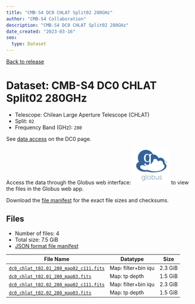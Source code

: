```yaml
---
title: "CMB-S4 DC0 CHLAT Split02 280GHz"
author: "CMB-S4 Collaboration"
description: "CMB-S4 DC0 CHLAT Split02 280GHz"
date_created: "2023-03-16"
seo:
  type: Dataset
---
```


[Back to release](./dc0.html#datasets)

# Dataset: CMB-S4 DC0 CHLAT Split02 280GHz

- Telescope: Chilean Large Aperture Telescope (CHLAT) 
- Split: `02`
- Frequency Band (GHz): `280`

See [data access](./dc0.html#data-access) on the DC0 page.

Access the data through the Globus web interface: [![Download via Globus](images/globus-logo.png)](https://app.globus.org/file-manager?origin_id=38f01147-f09e-483d-a552-3866669a846d&origin_path=%2Fdatareleases%2Fdc0%2Fmission%2Fchlat%2Fsplit02%2F280%2F) to view the files in the Globus web app.

Download the [file manifest](https://g-456d30.0ed28.75bc.data.globus.org/datareleases/dc0/mission/chlat/split02/280/manifest.json) for the exact file sizes and checksums.

## Files

- Number of files: 4
- Total size: 7.5 GiB
- [JSON format file manifest](https://g-456d30.0ed28.75bc.data.globus.org/datareleases/dc0/mission/chlat/split02/280/manifest.json)

|                                                                               File Name                                                                               |      Datatype       |  Size   |
| --------------------------------------------------------------------------------------------------------------------------------------------------------------------- | ------------------- | ------- |
| [`dc0_chlat_t02.01_280_map02_c111.fits`](https://g-456d30.0ed28.75bc.data.globus.org/datareleases/dc0/mission/chlat/split02/280/dc0_chlat_t02.01_280_map02_c111.fits) | Map: filter+bin iqu | 2.3 GiB |
| [`dc0_chlat_t02.01_280_map03.fits`](https://g-456d30.0ed28.75bc.data.globus.org/datareleases/dc0/mission/chlat/split02/280/dc0_chlat_t02.01_280_map03.fits)           | Map: tp depth       | 1.5 GiB |
| [`dc0_chlat_t02.02_280_map02_c111.fits`](https://g-456d30.0ed28.75bc.data.globus.org/datareleases/dc0/mission/chlat/split02/280/dc0_chlat_t02.02_280_map02_c111.fits) | Map: filter+bin iqu | 2.3 GiB |
| [`dc0_chlat_t02.02_280_map03.fits`](https://g-456d30.0ed28.75bc.data.globus.org/datareleases/dc0/mission/chlat/split02/280/dc0_chlat_t02.02_280_map03.fits)           | Map: tp depth       | 1.5 GiB |
